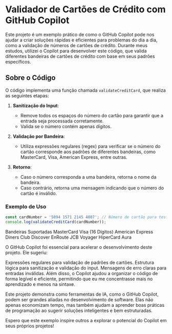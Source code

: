 # Validador de Cartões de Crédito com GitHub Copilot

Este projeto é um exemplo prático de como o GitHub Copilot pode nos ajudar a criar soluções rápidas e eficientes para problemas do dia a dia, como a validação de números de cartões de crédito. Durante meus estudos, utilizei o Copilot para desenvolver este código, que valida diferentes bandeiras de cartões de crédito com base em seus padrões específicos.

## Sobre o Código

O código implementa uma função chamada `validateCreditCard`, que realiza as seguintes etapas:

1. **Sanitização do Input**:
   - Remove todos os espaços do número do cartão para garantir que a entrada seja processada corretamente.
   - Valida se o número contém apenas dígitos.

2. **Validação por Bandeira**:
   - Utiliza expressões regulares (regex) para verificar se o número do cartão corresponde aos padrões de diferentes bandeiras, como MasterCard, Visa, American Express, entre outras.

3. **Retorno**:
   - Caso o número corresponda a uma bandeira, retorna o nome da bandeira.
   - Caso contrário, retorna uma mensagem indicando que o número do cartão é inválido.

### Exemplo de Uso

```javascript
const cardNumber = '5094 1571 2145 4007'; // Número de cartão para teste
console.log(validateCreditCard(cardNumber));
```

Bandeiras Suportadas
MasterCard
Visa (16 Dígitos)
American Express
Diners Club
Discover
EnRoute
JCB
Voyager
HiperCard
Aura


O GitHub Copilot foi essencial para acelerar o desenvolvimento deste projeto. Ele sugeriu:

Expressões regulares para validação de padrões de cartões.
Estrutura lógica para sanitização e validação do input.
Mensagens de erro claras para entradas inválidas.
Além disso, o Copilot ajudou a organizar o código de forma legível e eficiente, permitindo que eu me concentrasse mais no aprendizado e menos na sintaxe.


Este projeto demonstra como ferramentas de IA, como o GitHub Copilot, podem ser grandes aliadas no desenvolvimento de software. Elas não apenas economizam tempo, mas também ajudam a aprender boas práticas de programação ao sugerir soluções inteligentes e bem estruturadas.

Espero que este exemplo inspire outros a explorar o potencial do Copilot em seus próprios projetos!
